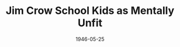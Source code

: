 --- 
draft: false
docset: how-did-nyc-segregate
bundle: tests-labels-discipline
title: Jim Crow School Kids as Mentally Unfit
featured: jim-crow-school-kids.jpg
featuredAlt: Newspaper clipping
layout: "tc-single"
hasContentInGallery: true
date: 1946-05-25
--- 
